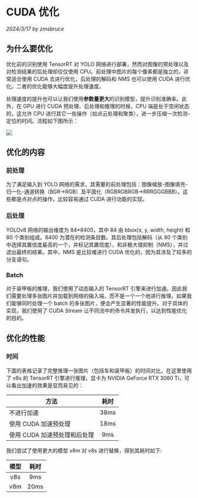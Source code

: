 # CUDA 优化

*2024/3/17 by zmsbruce*

## 为什么要优化

优化前的识别使用 TensorRT 对 YOLO 网络进行部署，然而对图像的预处理以及对检测结果的后处理却仅仅使用 CPU。前处理中图片的每个像素都是独立的，非常适合使用 CUDA 去进行优化，后处理的解码和 NMS 也可以使用 CUDA 进行优化。二者的优化能够大幅度提升处理速度。

处理速度的提升也可以让我们使用**参数量更大**的识别模型，提升识别准确率。此外，在 GPU 进行 CUDA 预处理、后处理和推理的时候，CPU 端是处于空闲状态的，这允许 CPU 进行其它一些操作（如点云处理和聚类），进一步压缩一次检测-定位的时间。流程如下图所示：

![](./images/profile/0.png)

## 优化的内容

### 前处理

为了满足输入到 YOLO 网络的需求，其需要的前处理包括：图像缩放-图像填充-归一化-通道转换（BGR->RGB）及平面化（RGBRGBRGB->RRRGGGBBB）。这些都是点对点的操作，比较容易通过 CUDA 进行功能的实现。

### 后处理

YOLOv8 网络的输出维度为 84\*8400，其中 84 由 bbox(x, y, width, height) 和 80 个类别组成。8400 为潜在的检测条目数。其后处理包括解码（从 80 个类别中选择其置信度最高的一个，并标记其置信度），和非极大值抑制（NMS），并过滤出最终的结果。其中，NMS 是比较难进行 CUDA 优化的，因为其涉及了较多的分支语句。

### Batch

对于装甲板的推理，我们使用了动态输入的 TensorRT 引擎来进行加速。因此我们需要处理多张图片并加载到网络的输入端，而不是一个一个地进行推理。如果我们能够同时处理一个 batch 的多张图片，便会产生显著的性能提升。对于具体的实现，我们使用了 CUDA Stream 让不同流中的命令并发执行，以达到性能优化的目的。

## 优化的性能

### 时间

下面的表格记录了完整推理一张图片（包括车和装甲板）的时间对比，在这里使用了 v8s 的 TensorRT 引擎进行推理，显卡为 NVIDIA GeForce RTX 3060 Ti，可以看出加速的效果是显而易见的：

| 方法 | 耗时 |
|-|:-:|
|不进行加速 | 38ms |
| 使用 CUDA 加速预处理 | 18ms |
| 使用 CUDA 加速预处理和后处理 | 9ms |

我们尝试了使用更大的模型 v8m 对 v8s 进行替换，得到其耗时如下:

| 模型 | 耗时 |
|:-:|:-:|
| v8s | 9ms |
| v8m | 20ms |
